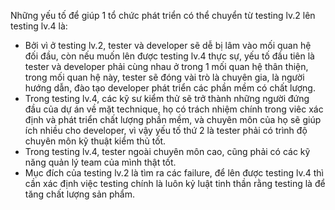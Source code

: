 Những yếu tố để giúp 1 tổ chức phát triển có thể chuyển từ testing lv.2 lên testing lv.4 là:
- Bởi vì ở testing lv.2, tester và developer sẽ dễ bị lâm vào mối quan hệ đối đầu, còn nếu muốn lên được testing lv.4 thực sự, yếu tố đầu tiên là tester và developer phải cùng nhau ở trong 1 mối quan hệ thân thiện, trong mối quan hệ này, tester sẽ đóng vài trò là chuyên gia, là người hướng dẫn, đào tạo developer phát triển các phần mềm có chất lượng.
- Trong testing lv.4, các kỹ sư kiểm thử sẽ trở thành những người đứng đầu của dự án về mặt technique, họ có trách nhiệm chính trong viêc xác định và phát triển chất lượng phần mềm, và chuyên môn của họ sẽ giúp ích nhiều cho developer, vì vậy yếu tố thứ 2 là tester phải có trình độ chuyên môn kỹ thuật kiểm thủ tốt.
- Trong testing lv.4, tester ngoài chuyên môn cao, cũng phải có các kỹ năng quản lý team của mình thật tốt.
- Mục đích của testing lv.2 là tìm ra các failure, để lên được testing lv.4 thì cần xác định việc testing chính là luôn kỷ luật tinh thần rằng testing là để tăng chất lượng sản phẩm.